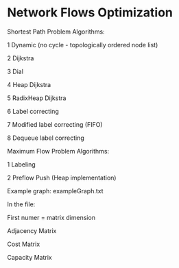 # Network Flows Optimization

Shortest Path Problem Algorithms:

1 Dynamic (no cycle - topologically ordered node list)

2 Dijkstra 

3 Dial

4 Heap Dijkstra

5 RadixHeap Dijkstra

6 Label correcting 

7 Modified label correcting (FIFO)

8 Dequeue label correcting


Maximum Flow Problem Algorithms:

1 Labeling

2 Preflow Push (Heap implementation)



Example graph: exampleGraph.txt


In the file:

First numer = matrix dimension

Adjacency Matrix

Cost Matrix

Capacity Matrix


